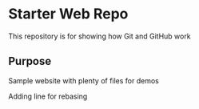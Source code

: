 # Starter Web Repo

This repository is for showing how Git and GitHub work

## Purpose

Sample website with plenty of files for demos

Adding line for rebasing